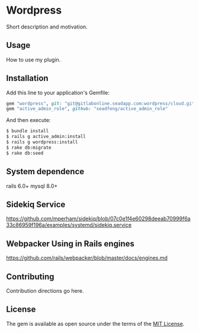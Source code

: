 # Wordpress
Short description and motivation.

## Usage
How to use my plugin.

## Installation
Add this line to your application's Gemfile:

```ruby
gem "wordpress", git: "git@gitlabonline.seadapp.com:wordpress/cloud.git"
gem "active_admin_role", github: "seadfeng/active_admin_role"
```

And then execute:
```bash
$ bundle install 
$ rails g active_admin:install
$ rails g wordpress:install
$ rake db:migrate
$ rake db:seed
```

## System dependence
rails 6.0+
mysql 8.0+


## Sidekiq Service

https://github.com/mperham/sidekiq/blob/07c0e1f4e60298deeab70999f6a33c86959f196a/examples/systemd/sidekiq.service

## Webpacker Using in Rails engines

https://github.com/rails/webpacker/blob/master/docs/engines.md

## Contributing
Contribution directions go here.

## License
The gem is available as open source under the terms of the [MIT License](https://opensource.org/licenses/MIT).
